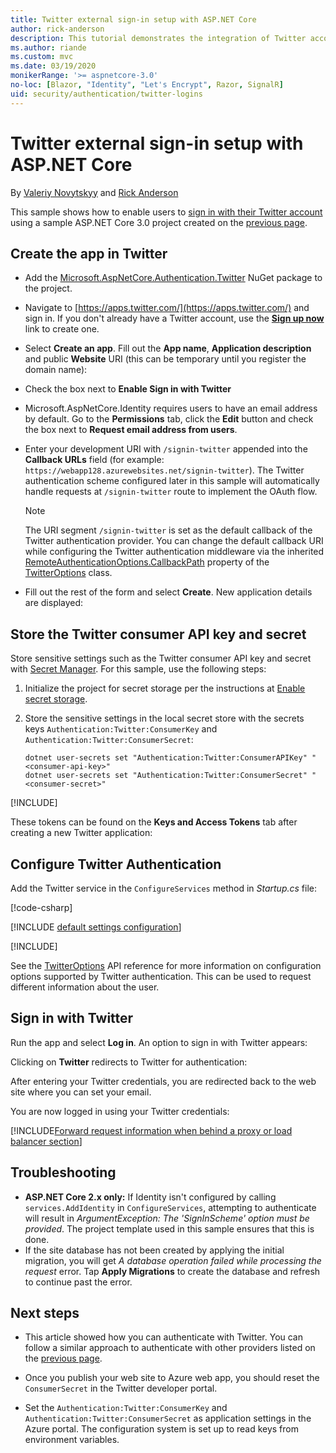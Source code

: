 ```yaml
---
title: Twitter external sign-in setup with ASP.NET Core
author: rick-anderson
description: This tutorial demonstrates the integration of Twitter account user authentication into an existing ASP.NET Core app.
ms.author: riande
ms.custom: mvc
ms.date: 03/19/2020
monikerRange: '>= aspnetcore-3.0'
no-loc: [Blazor, "Identity", "Let's Encrypt", Razor, SignalR]
uid: security/authentication/twitter-logins
---
```

# Twitter external sign-in setup with ASP.NET Core

By [Valeriy Novytskyy](https://github.com/01binary) and [Rick Anderson](https://twitter.com/RickAndMSFT)

This sample shows how to enable users to [sign in with their Twitter account](https://dev.twitter.com/web/sign-in/desktop-browser) using a sample ASP.NET Core 3.0 project created on the [previous page](xref:security/authentication/social/index).

## Create the app in Twitter

* Add the [Microsoft.AspNetCore.Authentication.Twitter](https://www.nuget.org/packages/Microsoft.AspNetCore.Authentication.Twitter/3.0.0) NuGet package to the project.

* Navigate to [https://apps.twitter.com/](https://apps.twitter.com/) and sign in. If you don't already have a Twitter account, use the **[Sign up now](https://twitter.com/signup)** link to create one.

* Select **Create an app**. Fill out the **App name**, **Application description** and public **Website** URI (this can be temporary until you register the domain name):

* Check the box next to **Enable Sign in with Twitter**

* Microsoft.AspNetCore.Identity requires users to have an email address by default. Go to the **Permissions** tab, click the **Edit** button and check the box next to **Request email address from users**.

* Enter your development URI with `/signin-twitter` appended into the **Callback URLs** field (for example: `https://webapp128.azurewebsites.net/signin-twitter`). The Twitter authentication scheme configured later in this sample will automatically handle requests at `/signin-twitter` route to implement the OAuth flow.

  > [!NOTE]
  > The URI segment `/signin-twitter` is set as the default callback of the Twitter authentication provider. You can change the default callback URI while configuring the Twitter authentication middleware via the inherited [RemoteAuthenticationOptions.CallbackPath](/dotnet/api/microsoft.aspnetcore.authentication.remoteauthenticationoptions.callbackpath) property of the [TwitterOptions](/dotnet/api/microsoft.aspnetcore.authentication.twitter.twitteroptions) class.

* Fill out the rest of the form and select **Create**. New application details are displayed:

## Store the Twitter consumer API key and secret

Store sensitive settings such as the Twitter consumer API key and secret with [Secret Manager](xref:security/app-secrets). For this sample, use the following steps:

1. Initialize the project for secret storage per the instructions at [Enable secret storage](xref:security/app-secrets#enable-secret-storage).
1. Store the sensitive settings in the local secret store with the secrets keys `Authentication:Twitter:ConsumerKey` and `Authentication:Twitter:ConsumerSecret`:

    ```dotnetcli
    dotnet user-secrets set "Authentication:Twitter:ConsumerAPIKey" "<consumer-api-key>"
    dotnet user-secrets set "Authentication:Twitter:ConsumerSecret" "<consumer-secret>"
    ```

[!INCLUDE[](~/includes/environmentVarableColon.md)]

These tokens can be found on the **Keys and Access Tokens** tab after creating a new Twitter application:

## Configure Twitter Authentication

Add the Twitter service in the `ConfigureServices` method in *Startup.cs* file:

[!code-csharp[](~/security/authentication/social/social-code/3.x/StartupTwitter3x.cs?name=snippet&highlight=10-15)]

[!INCLUDE [default settings configuration](includes/default-settings.md)]

[!INCLUDE[](includes/chain-auth-providers.md)]

See the [TwitterOptions](/dotnet/api/microsoft.aspnetcore.builder.twitteroptions) API reference for more information on configuration options supported by Twitter authentication. This can be used to request different information about the user.

## Sign in with Twitter

Run the app and select **Log in**. An option to sign in with Twitter appears:

Clicking on **Twitter** redirects to Twitter for authentication:

After entering your Twitter credentials, you are redirected back to the web site where you can set your email.

You are now logged in using your Twitter credentials:

[!INCLUDE[Forward request information when behind a proxy or load balancer section](includes/forwarded-headers-middleware.md)]

<!-- 
### React to cancel Authorize External sign-in
Twitter doesn't support AccessDeniedPath
Rather in the twitter setup, you can provide an External sign-in homepage. The external sign-in homepage doesn't support localhost. Tested with https://cors3.azurewebsites.net/ and that works.
-->

## Troubleshooting

* **ASP.NET Core 2.x only:** If Identity isn't configured by calling `services.AddIdentity` in `ConfigureServices`, attempting to authenticate will result in *ArgumentException: The 'SignInScheme' option must be provided*. The project template used in this sample ensures that this is done.
* If the site database has not been created by applying the initial migration, you will get *A database operation failed while processing the request* error. Tap **Apply Migrations** to create the database and refresh to continue past the error.

## Next steps

* This article showed how you can authenticate with Twitter. You can follow a similar approach to authenticate with other providers listed on the [previous page](xref:security/authentication/social/index).

* Once you publish your web site to Azure web app, you should reset the `ConsumerSecret` in the Twitter developer portal.

* Set the `Authentication:Twitter:ConsumerKey` and `Authentication:Twitter:ConsumerSecret` as application settings in the Azure portal. The configuration system is set up to read keys from environment variables.
